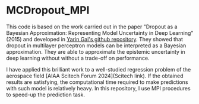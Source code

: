 # MCDropout_MPI
This code is based on the work carried out in the paper "Dropout as a Bayesian Approximation: Representing Model Uncertainty in Deep Learning" (2015) and developed in [Yarin Gal's github repository](https://github.com/yaringal/DropoutUncertaintyExps). They showed that dropout in multilayer perceptron models can be interpreted as a Bayesian approximation. They are able to approximate the epistemic uncertainty in deep learning without without a trade-off on performance.

I have applied this brilliant work to a well-studied regression problem of the aerospace field [AIAA Scitech Forum 2024](Scitech link). If the obtained results are satisfying, the computational time required to make predictions with such model is relatively heavy. In this repository, I use MPI procedures to speed-up the prediction task.

